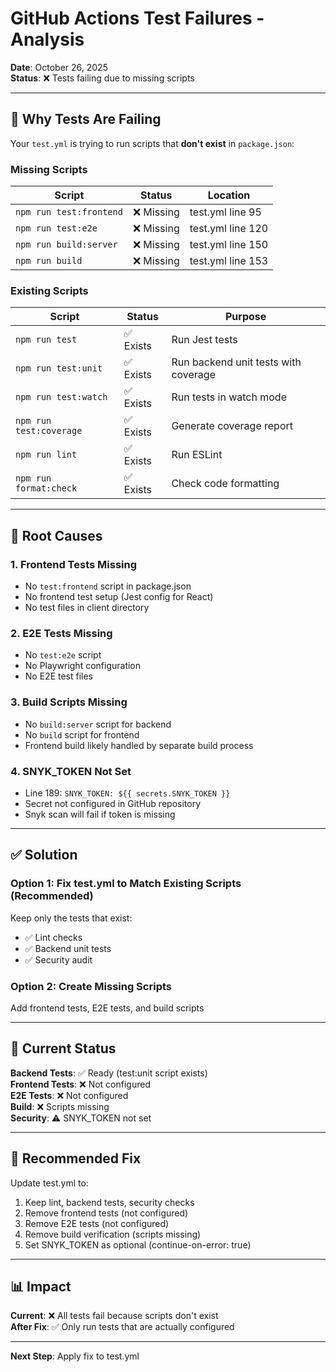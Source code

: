 # GitHub Actions Test Failures - Analysis

**Date**: October 26, 2025  
**Status**: ❌ Tests failing due to missing scripts

---

## 🔴 Why Tests Are Failing

Your `test.yml` is trying to run scripts that **don't exist** in `package.json`:

### Missing Scripts

| Script | Status | Location |
|--------|--------|----------|
| `npm run test:frontend` | ❌ Missing | test.yml line 95 |
| `npm run test:e2e` | ❌ Missing | test.yml line 120 |
| `npm run build:server` | ❌ Missing | test.yml line 150 |
| `npm run build` | ❌ Missing | test.yml line 153 |

### Existing Scripts

| Script | Status | Purpose |
|--------|--------|---------|
| `npm run test` | ✅ Exists | Run Jest tests |
| `npm run test:unit` | ✅ Exists | Run backend unit tests with coverage |
| `npm run test:watch` | ✅ Exists | Run tests in watch mode |
| `npm run test:coverage` | ✅ Exists | Generate coverage report |
| `npm run lint` | ✅ Exists | Run ESLint |
| `npm run format:check` | ✅ Exists | Check code formatting |

---

## 🎯 Root Causes

### 1. Frontend Tests Missing
- No `test:frontend` script in package.json
- No frontend test setup (Jest config for React)
- No test files in client directory

### 2. E2E Tests Missing
- No `test:e2e` script
- No Playwright configuration
- No E2E test files

### 3. Build Scripts Missing
- No `build:server` script for backend
- No `build` script for frontend
- Frontend build likely handled by separate build process

### 4. SNYK_TOKEN Not Set
- Line 189: `SNYK_TOKEN: ${{ secrets.SNYK_TOKEN }}`
- Secret not configured in GitHub repository
- Snyk scan will fail if token is missing

---

## ✅ Solution

### Option 1: Fix test.yml to Match Existing Scripts (Recommended)
Keep only the tests that exist:
- ✅ Lint checks
- ✅ Backend unit tests
- ✅ Security audit

### Option 2: Create Missing Scripts
Add frontend tests, E2E tests, and build scripts

---

## 📝 Current Status

**Backend Tests**: ✅ Ready (test:unit script exists)  
**Frontend Tests**: ❌ Not configured  
**E2E Tests**: ❌ Not configured  
**Build**: ❌ Scripts missing  
**Security**: ⚠️ SNYK_TOKEN not set  

---

## 🔧 Recommended Fix

Update test.yml to:
1. Keep lint, backend tests, security checks
2. Remove frontend tests (not configured)
3. Remove E2E tests (not configured)
4. Remove build verification (scripts missing)
5. Set SNYK_TOKEN as optional (continue-on-error: true)

---

## 📊 Impact

**Current**: ❌ All tests fail because scripts don't exist  
**After Fix**: ✅ Only run tests that are actually configured

---

**Next Step**: Apply fix to test.yml
